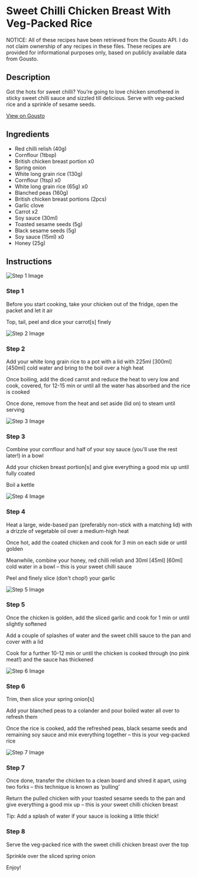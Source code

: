 # Sweet Chilli Chicken Breast With Veg-Packed Rice

NOTICE: All of these recipes have been retrieved from the Gousto API. I do not claim ownership of any recipes in these files. These recipes are provided for informational purposes only, based on publicly available data from Gousto.

## Description

Got the hots for sweet chilli? You’re going to love chicken smothered in sticky sweet chilli sauce and sizzled till delicious. Serve with veg-packed rice and a sprinkle of sesame seeds. 


[View on Gousto](https://www.gousto.co.uk/recipes/cookbook/sweet-chilli-chicken-breast-with-veg-packed-rice)

## Ingredients

- Red chilli relish (40g)
- Cornflour (1tbsp)
- British chicken breast portion x0
- Spring onion
- White long grain rice (130g)
- Cornflour (1tsp) x0
- White long grain rice (65g) x0
- Blanched peas (160g)
- British chicken breast portions (2pcs)
- Garlic clove
- Carrot x2
- Soy sauce (30ml)
- Toasted sesame seeds (5g)
- Black sesame seeds (5g)
- Soy sauce (15ml) x0
- Honey (25g)

## Instructions

![Step 1 Image](https://production-media.gousto.co.uk/cms/recipe-step-image/Step-1-1686066937591-x200.jpg)

### Step 1

Before you start cooking, take your chicken out of the fridge, open the packet and let it air

Top, tail, peel and dice your carrot[s] finely

![Step 2 Image](https://production-media.gousto.co.uk/cms/recipe-step-image/Step-2-1686066943482-x200.jpg)

### Step 2

Add your white long grain rice to a pot with a lid with 225ml <span class="text-purple">[300ml]</span> <span class="text-danger">[450ml] </span>cold water and bring to the boil over a high heat

Once boiling, add the diced carrot and reduce the heat to very low and cook, covered, for 12-15 min or until all the water has absorbed and the rice is cooked

Once done, remove from the heat and set aside (lid on) to steam until serving

![Step 3 Image](https://production-media.gousto.co.uk/cms/recipe-step-image/Step-3-1686066947585-x200.jpg)

### Step 3

Combine your cornflour and half of your soy sauce (you'll use the rest later!) in a bowl

Add your chicken breast portion[s] and give everything a good mix up until fully coated

Boil a kettle

![Step 4 Image](https://production-media.gousto.co.uk/cms/recipe-step-image/Step-4-1686066951810-x200.jpg)

### Step 4

Heat a large, wide-based pan (preferably non-stick with a matching lid) with a drizzle of vegetable oil over a medium-high heat

Once hot, add the coated chicken and cook for 3 min on each side or until golden

Meanwhile, combine your honey, red chilli relish and 30ml <span class="text-purple">[45ml]</span> <span class="text-danger">[60ml] </span>cold water in a bowl – this is your sweet chilli sauce

Peel and finely slice (don't chop!) your garlic

![Step 5 Image](https://production-media.gousto.co.uk/cms/recipe-step-image/Step-5-1686066955942-x200.jpg)

### Step 5

Once the chicken is golden, add the sliced garlic and cook for 1 min or until slightly softened

Add a couple of splashes of water and the sweet chilli sauce to the pan and cover with a lid

Cook for a further 10-12 min or until the chicken is cooked through (no pink meat!) and the sauce has thickened

![Step 6 Image](https://production-media.gousto.co.uk/cms/recipe-step-image/Step-6-1686066959511-x200.jpg)

### Step 6

Trim, then slice your spring onion[s]

Add your blanched peas to a colander and pour boiled water all over to refresh them

Once the rice is cooked, add the refreshed peas, black sesame seeds and remaining soy sauce and mix everything together – this is your veg-packed rice

![Step 7 Image](https://production-media.gousto.co.uk/cms/recipe-step-image/Step-7-1686066964352-x200.jpg)

### Step 7

Once done, transfer the chicken to a clean board and shred it apart, using two forks – this technique is known as ‘pulling’

Return the pulled chicken with your toasted sesame seeds to the pan and give everything a good mix up – this is your sweet chilli chicken breast

Tip: Add a splash of water if your sauce is looking a little thick!

### Step 8

Serve the veg-packed rice with the sweet chilli chicken breast over the top

Sprinkle over the sliced spring onion

Enjoy!

